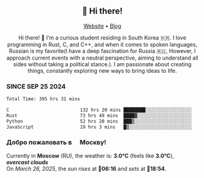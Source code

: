 <h2 align="center">👋 Hi there!</h2>
<p align="center">
  <a href="https://urdekcah.ru">Website</a> •
  <a href="https://urdekcah.blog">Blog</a>
</p>

<p align="center">
  Hi there! 👋 I'm a curious student residing in South Korea 🇰🇷. I love programming in Rust, C, and C++, and when it comes to spoken languages, Russian is my favorite(I have a deep fascination for Russia 🇷🇺, However, I approach current events with a neutral perspective, aiming to understand all sides without taking a political stance.). I am passionate about creating things, constantly exploring new ways to bring ideas to life.
</p>

### SINCE SEP 25 2024
<!--START_SECTION:waka-->
<!--LAST_WAKA_UPDATE:2025-03-25 18:30:45-->
```txt
Total Time: 395 hrs 31 mins

C                          132 hrs 20 mins ████████░░░░░░░░░░░░░░░░░   32.54 %
Rust                       73 hrs 49 mins  ████▓░░░░░░░░░░░░░░░░░░░░   18.15 %
Python                     52 hrs 20 mins  ███▒░░░░░░░░░░░░░░░░░░░░░   12.87 %
JavaScript                 19 hrs 3 mins   █▒░░░░░░░░░░░░░░░░░░░░░░░   04.69 %
```
<!--END_SECTION:waka-->

<h3>Добро пожаловать в <img src="https://cdn-icons-png.flaticon.com/512/197/197408.png" width="13"/> Москву!</h3>

<!--START_SECTION:weather:moscow-->
<!--LAST_WEATHER_UPDATE:2025-03-26 06:31:11-->
Currently in **Moscow** (RU), the weather is: **3.0°C** (feels like **3.0°C**), ***overcast clouds***<br/>
On *March 26, 2025*, the *sun rises* at 🌅**06:16** and *sets* at 🌇**18:54**.
<!--END_SECTION:weather-->
